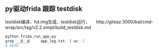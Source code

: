 ##  py驱动frida 跟踪 testdisk

testdisk编译、hd.img生成、testdisk运行，　　http://giteaz:3000/bal/cmd-wrap/src/tag/v2.2.simpl/build_testdisk.md

```bash
python frida_run_app.py
grep __@__@     app_log.txt  | wc -l 
# 6838

```
